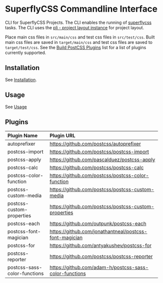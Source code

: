 # SuperflyCSS Commandline Interface


CLI for SuperflyCSS Projects.  The CLI enables the running of [superflycss](https://github.com/superflycss) tasks.  The CLI uses the [pli - project layout instance](https://github.com/superflycss/pli) for project layout.

Place main css files in `src/main/css` and test css files in `src/test/css`.  Built main css files are saved in `target/main/css` and test css files are saved to `target/test/css`.  See the [Build PostCSS Plugins](https://github.com/superflycss/clid#plugins) list for a list of plugins currently supported.

## Installation

See [Installation](https://github.com/superflycss/superflycss/#installation).

## Usage

See [Usage](https://github.com/superflycss/superflycss/#usage)

## Plugins

| Plugin Name                  | Plugin URL                                             |
|:-----------------------------|:-------------------------------------------------------|
| autoprefixer                 | https://github.com/postcss/autoprefixer                |
| postcss-import               | https://github.com/postcss/postcss-import              |
| postcss-apply                | https://github.com/pascalduez/postcss-apply            |
| postcss-calc                 | https://github.com/postcss/postcss-calc                |
| postcss-color-function       | https://github.com/postcss/postcss-color-function      |
| postcss-custom-media         | https://github.com/postcss/postcss-custom-media        |
| postcss-custom-properties    | https://github.com/postcss/postcss-custom-properties   |
| postcss-each                 | https://github.com/outpunk/postcss-each                |
| postcss-font-magician        | https://github.com/jonathantneal/postcss-font-magician |
| postcss-for                  | https://github.com/antyakushev/postcss-for             |
| postcss-reporter             | https://github.com/postcss/postcss-reporter            |
| postcss-sass-color-functions | https://github.com/adam-h/postcss-sass-color-functions |

